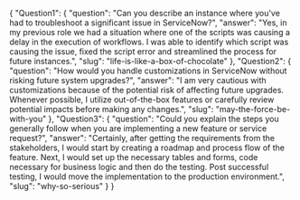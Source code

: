 {
  "Question1": {
    "question": "Can you describe an instance where you've had to troubleshoot a significant issue in ServiceNow?",
    "answer": "Yes, in my previous role we had a situation where one of the scripts was causing a delay in the execution of workflows. I was able to identify which script was causing the issue, fixed the script error and streamlined the process for future instances.",
    "slug": "life-is-like-a-box-of-chocolate"
  },
  "Question2": {
    "question": "How would you handle customizations in ServiceNow without risking future system upgrades?",
    "answer": "I am very cautious with customizations because of the potential risk of affecting future upgrades. Whenever possible, I utilize out-of-the-box features or carefully review potential impacts before making any changes.",
    "slug": "may-the-force-be-with-you"
  },
  "Question3": {
    "question": "Could you explain the steps you generally follow when you are implementing a new feature or service request?",
    "answer": "Certainly, after getting the requirements from the stakeholders, I would start by creating a roadmap and process flow of the feature. Next, I would set up the necessary tables and forms, code necessary for business logic and then do the testing. Post successful testing, I would move the implementation to the production environment.",
    "slug": "why-so-serious"
  }
}
